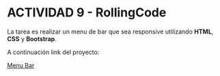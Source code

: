 # ACTIVIDAD 9 - RollingCode
La tarea es realizar un menu de bar que sea responsive utilizando **HTML**, **CSS** y **Bootstrap**.

A continuación link del proyecto:

[Menu Bar](https://gentle-concha-2beea0.netlify.app/)